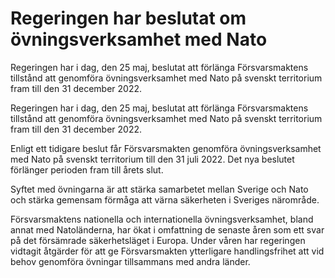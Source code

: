 # Regeringen har beslutat om övningsverksamhet med Nato

Regeringen har i dag, den 25 maj, beslutat att förlänga Försvarsmaktens tillstånd att genomföra övningsverksamhet med Nato på svenskt territorium fram till den 31 december 2022.

Regeringen har i dag, den 25 maj, beslutat att förlänga Försvarsmaktens tillstånd att genomföra övningsverksamhet med Nato på svenskt territorium fram till den 31 december 2022.

Enligt ett tidigare beslut får Försvarsmakten genomföra övningsverksamhet med Nato på svenskt territorium till den 31 juli 2022. Det nya beslutet förlänger perioden fram till årets slut.

Syftet med övningarna är att stärka samarbetet mellan Sverige och Nato och stärka gemensam förmåga att värna säkerheten i Sveriges närområde.

Försvarsmaktens nationella och internationella övningsverksamhet, bland annat med Natoländerna, har ökat i omfattning de senaste åren som ett svar på det försämrade säkerhetsläget i Europa. Under våren har regeringen vidtagit åtgärder för att ge Försvarsmakten ytterligare handlingsfrihet att vid behov genomföra övningar tillsammans med andra länder.
